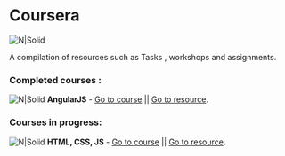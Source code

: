 # Coursera
![N|Solid](http://archiveteam.org/images/4/49/Coursera_logo.png)

A compilation of resources such as Tasks , workshops and assignments.
### Completed  courses :

 ![N|Solid](https://www.angularjs.org/favicon.ico) **AngularJS**  - [Go to course](https://www.coursera.org/learn/angular-js) ||  [Go to resource](https://github.com/NoRoboto/Coursera/tree/master/AngularJs).

 ### Courses in progress:
 ![N|Solid](https://cdn0.iconfinder.com/data/icons/HTML5/64/HTML_Logo.png)
 **HTML, CSS, JS**  - [Go to course](https://www.coursera.org/learn/html-css-javascript) ||  [Go to resource](https://github.com/NoRoboto/Coursera/tree/master/).
